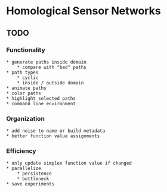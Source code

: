 # Homological Sensor Networks

## TODO

### Functionality

    * generate paths inside domain
        * compare with "bad" paths
    * path types
        * cyclic
        * inside / outside domain
    * animate paths
    * color paths
    * highlight selected paths
    * command line environment

### Organization

    * add noise to name or build metadata
    * better function value assignments

### Efficiency

    * only update simplex function value if changed
    * parallelize
        * persistence
        * bottleneck
    * save experiments
